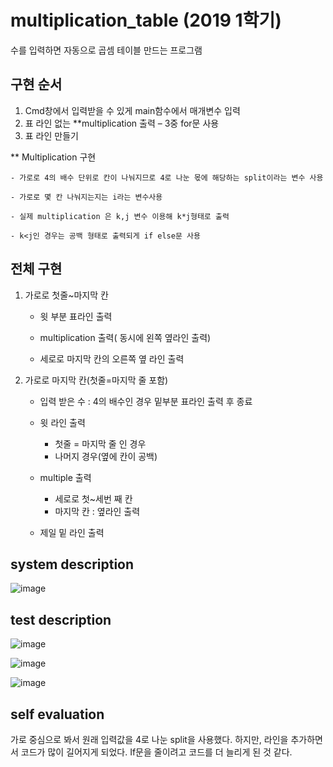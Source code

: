 # multiplication_table (2019 1학기)
수를 입력하면 자동으로 곱셈 테이블 만드는 프로그램

## 구현 순서
1. Cmd창에서 입력받을 수 있게 main함수에서 매개변수 입력
2. 표 라인 없는 **multiplication 출력 – 3중 for문 사용
3. 표 라인 만들기

** Multiplication 구현

	- 가로로 4의 배수 단위로 칸이 나눠지므로 4로 나눈 몫에 해당하는 split이라는 변수 사용
	
	- 가로로 몇 칸 나눠지는지는 i라는 변수사용
	
	- 실제 multiplication 은 k,j 변수 이용해 k*j형태로 출력
	
	- k<j인 경우는 공백 형태로 출력되게 if else문 사용

## 전체 구현 

1. 가로로 첫줄~마지막 칸
	
	+ 윗 부분 표라인 출력

	+ multiplication 출력( 동시에 왼쪽 옆라인 출력)

	+ 세로로 마지막 칸의 오른쪽 옆 라인 출력

2. 가로로 마지막 칸(첫줄=마지막 줄 포함)

	+ 입력 받은 수 : 4의 배수인 경우 밑부분 표라인 출력 후 종료

	+ 윗 라인 출력
		+ 첫줄 = 마지막 줄 인 경우
		+ 나머지 경우(옆에 칸이 공백)

	+ multiple 출력
		+ 세로로 첫~세번 째 칸
		+ 마지막 칸 : 옆라인 출력

	+ 제일 밑 라인 출력
	


## system description
![image](https://user-images.githubusercontent.com/52481037/93209985-d5f6ce00-f799-11ea-83ad-86cd4dc7cdc2.png)

## test description
![image](https://user-images.githubusercontent.com/52481037/93210092-00488b80-f79a-11ea-92c7-c171f3c33949.png)


![image](https://user-images.githubusercontent.com/52481037/93210104-0474a900-f79a-11ea-8e67-3794db9c61d4.png)


![image](https://user-images.githubusercontent.com/52481037/93210114-076f9980-f79a-11ea-91cf-aec313c735fc.png)

## self evaluation

가로 중심으로 봐서 원래 입력값을 4로 나눈 split을 사용했다. 하지만, 라인을 추가하면서 코드가 많이 길어지게 되었다. If문을 줄이려고 코드를 더 늘리게 된 것 같다.
 

